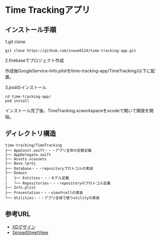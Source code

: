 # Time Trackingアプリ

## インストール手順
1.git clone
```
git clone https://github.com/inoue0124/time-tracking-app.git
```


2.firebaseでプロジェクト作成

作成後GoogleService-Info.plistをtime-tracking-app/TimeTracking/以下に配置。


3.podのインストール
```
cd time-tracking-app/
pod install
```

インストール完了後、TimeTracking.xcworkspaceをxcodeで開いて開発を開始。


## ディレクトリ構造
```
time-tracking/TimeTracking
├── AppConst.swift・・・アプリ全体の定数定義
├── AppDelegate.swift
├── Assets.xcassets
├── Base.lproj
├── Database・・・repositoryプロトコルの実装
├── Domain
│   ├── Entities・・・モデル定義
│   └── Repositories・・・repositoryのプロトコル定義
├── Info.plist
├── Presentation・・・viewやcellの実装
└── Utilities・・・アプリ全体で使うutilityの実装
```


## 参考URL
- [XDデザイン](https://xd.adobe.com/view/76a758e3-03b9-45df-b866-65af20ffb4c8-23f4/screen/f7b8c183-e8e8-4bb3-aca2-f46d5c5619d1/)
- [SpreadSheetView](https://github.com/kishikawakatsumi/SpreadsheetView)
